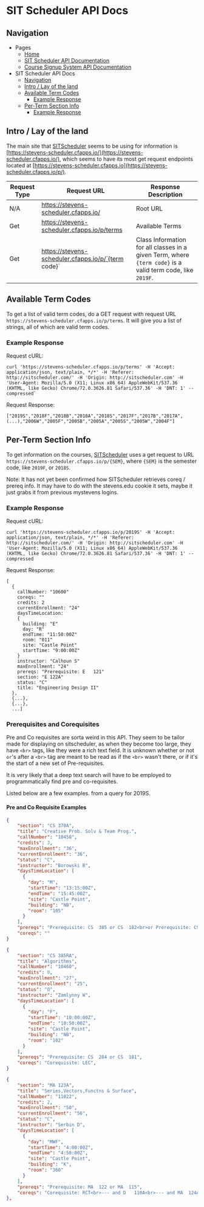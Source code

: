 # SIT Scheduler API Docs

## Navigation
- Pages
  - [Home](home.md)
  - [SIT Scheduler API Documentation](sitsched.md)
  - [Course Signup System API Documentation](signup.md)
- SIT Scheduler API Docs
	- [Navigation](#navigation)
	- [Intro / Lay of the land](#intro-lay-of-the-land)
	- [Available Term Codes](#available-term-codes)
		- [Example Response](#example-response)
	- [Per-Term Section Info](#per-term-section-info)
		- [Example Response](#example-response)

## Intro / Lay of the land
The main site that [SITScheduler](http://sitscheduler.com/) seems to be using for information is
[https://stevens-scheduler.cfapps.io/](https://stevens-scheduler.cfapps.io/), which seems to have
its most get request endpoints located at [https://stevens-scheduler.cfapps.io](https://stevens-scheduler.cfapps.io/p/).

| Request Type | Request URL | Response Description |
|--------------|-------------|----------------------|
| N/A | https://stevens-scheduler.cfapps.io/ | Root URL |
| Get | https://stevens-scheduler.cfapps.io/p/terms | Available Terms |
| Get | https://stevens-scheduler.cfapps.io/p/`{term code}` | Class Information for all classes in a given Term, where `{term code}` is a valid term code, like `2019F`. |

## Available Term Codes
To get a list of valid term codes, do a GET request with request URL `https://stevens-scheduler.cfapps.io/p/terms`. It will give you a list of strings, all of which are valid term codes.

### Example Response
Request cURL:
```
curl 'https://stevens-scheduler.cfapps.io/p/terms' -H 'Accept: application/json, text/plain, */*' -H 'Referer: http://sitscheduler.com/' -H 'Origin: http://sitscheduler.com' -H 'User-Agent: Mozilla/5.0 (X11; Linux x86_64) AppleWebKit/537.36 (KHTML, like Gecko) Chrome/72.0.3626.81 Safari/537.36' -H 'DNT: 1' --compressed`
```

Request Response:
```
["2019S","2018F","2018B","2018A","2018S","2017F","2017B","2017A", (...),"2006W","2005F","2005B","2005A","2005S","2005W","2004F"]
```

## Per-Term Section Info

To get information on the courses, [SITScheduler](http://sitscheduler.com/) uses
a get request to URL `https://stevens-scheduler.cfapps.io/p/{SEM}`, where `{SEM}`
is the semester code, like `2019F`, or `2018S`.

Note: It has not yet been confirmed how SITScheduler retrieves coreq / prereq info.
It may have to do with the stevens.edu cookie it sets, maybe it just grabs it from previous
mystevens logins.

### Example Response
Request cURL:

```
curl 'https://stevens-scheduler.cfapps.io/p/2019S' -H 'Accept: application/json, text/plain, */*' -H 'Referer: http://sitscheduler.com/' -H 'Origin: http://sitscheduler.com' -H 'User-Agent: Mozilla/5.0 (X11; Linux x86_64) AppleWebKit/537.36 (KHTML, like Gecko) Chrome/72.0.3626.81 Safari/537.36' -H 'DNT: 1' --compressed
```

Request Response:
```
[
  {
    callNumber: "10600"
    coreqs: ""
    credits: 2
    currentEnrollment: "24"
    daysTimeLocation:
    {
      building: "E"
      day: "R"
      endTime: "11:50:00Z"
      room: "011"
      site: "Castle Point"
      startTime: "9:00:00Z"
    }
    instructor: "Calhoun S"
    maxEnrollment: "24"
    prereqs: "Prerequisite: E   121"
    section: "E 122A"
    status: "C"
    title: "Engineering Design II"
  },
  {...},
  {...},
  ...]
```
### Prerequisites and Corequisites
Pre and Co requisites are sorta weird in this API. They seem to be tailor made for displaying on sitscheduler, as when they 
become too large, they have `<br>` tags, like they were a rich text field. It is unknown whether or not `or`'s after a `<br>` 
tag are meant to be read as if the `<br>` wasn't there, or if it's the start of a new set of Pre-requisites.

It is very likely that a deep text search will have to be employed to programmatically find pre and co-requisites.

Listed below are a few examples. from a query for 2019S.

#### Pre and Co Requisite Examples
```json
{
    "section": "CS 370A",
    "title": "Creative Prob. Solv & Team Prog.",
    "callNumber": "10458",
    "credits": 3,
    "maxEnrollment": "36",
    "currentEnrollment": "36",
    "status": "C",
    "instructor": "Borowski B",
    "daysTimeLocation": [
      {
        "day": "M",
        "startTime": "13:15:00Z",
        "endTime": "15:45:00Z",
        "site": "Castle Point",
        "building": "NB",
        "room": "105"
      }
    ],
    "prereqs": "Prerequisite: CS  385 or CS  182<br>or Prerequisite: CS  590 or CPE 590<br>or Prerequisite: CPE 385",
    "coreqs": ""
}
```
```json
{
    "section": "CS 385RA",
    "title": "Algorithms",
    "callNumber": "10460",
    "credits": 0,
    "maxEnrollment": "27",
    "currentEnrollment": "25",
    "status": "O",
    "instructor": "Zamlynny W",
    "daysTimeLocation": [
      {
        "day": "F",
        "startTime": "10:00:00Z",
        "endTime": "10:50:00Z",
        "site": "Castle Point",
        "building": "NB",
        "room": "102"
      }
    ],
    "prereqs": "Prerequisite: CS  284 or CS  181",
    "coreqs": "Corequisite: LEC",
}
```
```json
{
    "section": "MA 123A",
    "title": "Series,Vectors,Functns & Surface",
    "callNumber": "11022",
    "credits": 2,
    "maxEnrollment": "50",
    "currentEnrollment": "56",
    "status": "C",
    "instructor": "Serbin D",
    "daysTimeLocation": [
      {
        "day": "MWF",
        "startTime": "4:00:00Z",
        "endTime": "4:50:00Z",
        "site": "Castle Point",
        "building": "K",
        "room": "360"
      }
    ],
    "prereqs": "Prerequisite: MA  122 or MA  115",
    "coreqs": "Corequisite: RCT<br>--- and D   110A<br>--- and MA  124AA"
},
```
<!-- TODO: format all of this better for later -->
